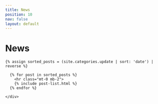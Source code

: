 ```yaml
---
title: News
position: 10
nav: false
layout: default
---
```


<div class="container">

  <div class="clearfix spacer"></div>

  <h1 class="page-title mb-2">News</h1>

  <div class="clearfix spacer"></div>

  <div class="row">
    <div class="col-sm-10 col-lg-9">
    
    
    {% assign sorted_posts = (site.categories.update | sort: 'date') | reverse %}

      {% for post in sorted_posts %}
        <hr class="mt-0 mb-2">
        {% include post-list.html %}
      {% endfor %}

    </div>
  </div>

</div>

<div class="spacer clearfix"></div>
<div class="spacer clearfix"></div>
